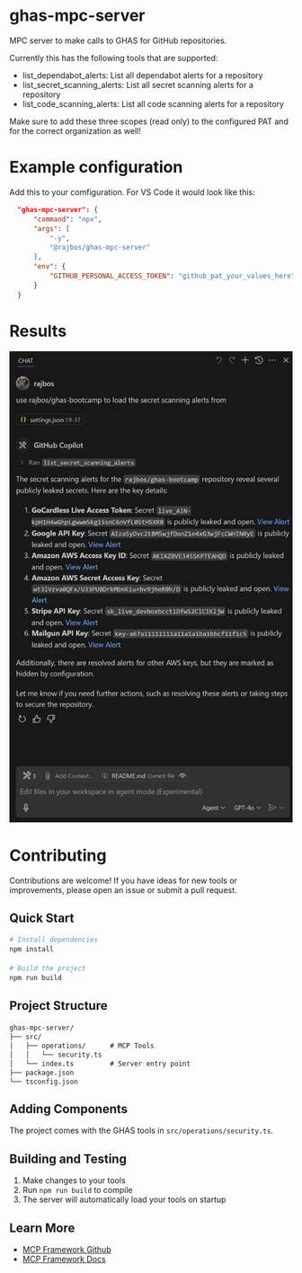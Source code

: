 # ghas-mpc-server
MPC server to make calls to GHAS for GitHub repositories.

Currently this has the following tools that are supported:
- list_dependabot_alerts: List all dependabot alerts for a repository
- list_secret_scanning_alerts: List all secret scanning alerts for a repository
- list_code_scanning_alerts: List all code scanning alerts for a repository

Make sure to add these three scopes (read only) to the configured PAT and for the correct organization as well!

# Example configuration
Add this to your comfiguration. For VS Code it would look like this:
``` json
  "ghas-mpc-server": {
      "command": "npx",
      "args": [
          "-y",
          "@rajbos/ghas-mpc-server"
      ],
      "env": {
          "GITHUB_PERSONAL_ACCESS_TOKEN": "github_pat_your_values_here"
      }
  }
```

# Results
![Screenshot of the output inside of VS Code](/docs/result.png)

# Contributing
Contributions are welcome! If you have ideas for new tools or improvements, please open an issue or submit a pull request.

## Quick Start

```bash
# Install dependencies
npm install

# Build the project
npm run build

```

## Project Structure

```
ghas-mpc-server/
├── src/
│   ├── operations/      # MCP Tools
│   │   └── security.ts
│   └── index.ts         # Server entry point
├── package.json
└── tsconfig.json
```

## Adding Components

The project comes with the GHAS tools in `src/operations/security.ts`.
## Building and Testing

1. Make changes to your tools
2. Run `npm run build` to compile
3. The server will automatically load your tools on startup

## Learn More

- [MCP Framework Github](https://github.com/QuantGeekDev/mcp-framework)
- [MCP Framework Docs](https://mcp-framework.com)
